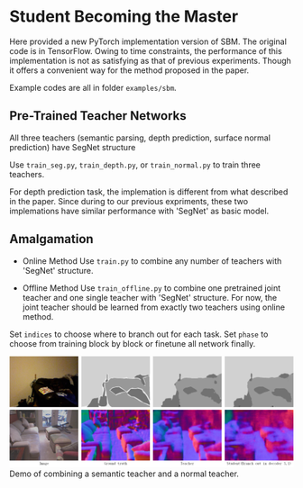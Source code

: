 # Student Becoming the Master
Here provided a new PyTorch implementation version of SBM. The original code is in TensorFlow. Owing to time constraints, the performance of this implementation is not as satisfying as that of previous experiments. Though it offers a convenient way for the method proposed in the paper.

Example codes are all in folder `examples/sbm`.

## Pre-Trained Teacher Networks

All three teachers (semantic parsing, depth prediction, surface normal prediction) have SegNet structure

Use `train_seg.py`, `train_depth.py`, or `train_normal.py` to train three teachers.

For depth prediction task, the implemation is different from what described in the paper. Since during to our previous expriments, these two implemations have similar performance with 'SegNet' as basic model.

## Amalgamation
* Online Method
Use `train.py` to combine any number of teachers with 'SegNet' structure.

* Offline Method
Use `train_offline.py` to combine one pretrained joint teacher and one single teacher with 'SegNet' structure. For now, the joint teacher should be learned from exactly two teachers using online method.

Set `indices` to choose where to branch out for each task.
Set `phase` to choose from training block by block or finetune all network finally.

![sbm-demo](demo.png)  
Demo of combining a semantic teacher and a normal teacher.
 